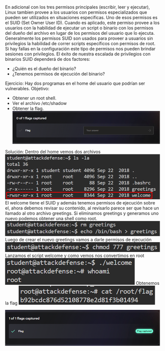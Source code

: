 En adicional con los tres permisos principales (escribir, leer y ejecutar), Linux tambien provee a los usuarios con permisos especializados que pueden ser utilizados en situaciones especificas. Uno de esos permisos es el SUID (Set Owner User ID).
Cuando es aplicado, este permiso provee a los usuarios con la habilidad de ejecutar un script o binario con los permisos del dueño del archivo en lugar de los permisos del usuario que lo ejecuta.
Generalmente los permisos SUID son usados para proveer a usuarios sin privilegios la habilidad de correr scripts específicos con permisos de root. 
Si hay fallas en la configuración este tipo de permisos nos pueden brindar sesiones con privilegios.
El éxito de nuestra escalada de privilegios con binarios SUID dependerá de dos factores:
- ¿Quién es el dueño del binario?
- ¿Tenemos permisos de ejecución del binario?

Ejercicio:
Hay dos programas en el home del usuario que podrían ser vulnerables.
Objetivo:
- Obtener un root shell.
- Ver el archivo /etc/shadow
- Obtener la flag.
![](../../../../Images/Pasted%20image%2020231201104248.png)

Solución:
Dentro del home vemos dos archivos
![](../../../../Images/Pasted%20image%2020231201104338.png)
El welcome tiene el SUID y además tenemos permisos de ejecución sobre el, ahora debemos revisar su contenido, al revisarlo parece ser que hace un llamado al otro archivo greetings.
Si eliminamos greetings y generamos uno nuevo podemos obtener una shell como root.
![](../../../../Images/Pasted%20image%2020231201104814.png)
Luego de crear el nuevo greetings vamos a darle permisos de ejecución 
![](../../../../Images/Pasted%20image%2020231201104838.png)
Lanzamos el script welcome y como vemos nos convertimos en root
![](../../../../Images/Pasted%20image%2020231201104903.png)
Obtenemos la flag
![](../../../../Images/Pasted%20image%2020231201104936.png)


![](../../../../Images/Pasted%20image%2020231201104956.png)
